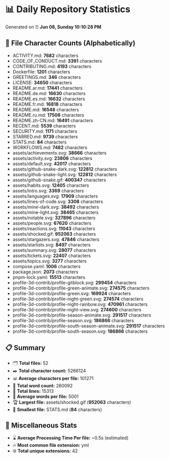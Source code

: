 # 📊 Daily Repository Statistics
Generated on ⏰ **Jun 08, Sunday 10:10:28 PM**

## 📂 File Character Counts (Alphabetically)
- ACTIVITY.md: **7682** characters
- CODE_OF_CONDUCT.md: **3391** characters
- CONTRIBUTING.md: **4193** characters
- Dockerfile: **1201** characters
- GREETINGS.md: **346** characters
- LICENSE: **34650** characters
- README.ar.md: **17441** characters
- README.de.md: **16630** characters
- README.es.md: **16632** characters
- README.fr.md: **16818** characters
- README.md: **16548** characters
- README.ru.md: **17506** characters
- README.zh-CN.md: **16491** characters
- RECENT.md: **5539** characters
- SECURITY.md: **1171** characters
- STARRED.md: **9739** characters
- STATS.md: **84** characters
- WORKFLOWS.md: **7482** characters
- assets/achievements.svg: **38666** characters
- assets/activity.svg: **23806** characters
- assets/default.svg: **42017** characters
- assets/github-snake-dark.svg: **122812** characters
- assets/github-snake-light.svg: **122812** characters
- assets/github-snake.gif: **400347** characters
- assets/habits.svg: **12405** characters
- assets/intro.svg: **3369** characters
- assets/languages.svg: **17909** characters
- assets/lines-of-code.svg: **3308** characters
- assets/mine-dark.svg: **38492** characters
- assets/mine-light.svg: **38465** characters
- assets/notable.svg: **327896** characters
- assets/people.svg: **67620** characters
- assets/reactions.svg: **11043** characters
- assets/shocked.gif: **952063** characters
- assets/stargazers.svg: **47846** characters
- assets/starlists.svg: **8497** characters
- assets/summary.svg: **28077** characters
- assets/tickets.svg: **22407** characters
- assets/topics.svg: **3277** characters
- compose.yaml: **1006** characters
- package.json: **2073** characters
- pnpm-lock.yaml: **15513** characters
- profile-3d-contrib/profile-gitblock.svg: **299454** characters
- profile-3d-contrib/profile-green-animate.svg: **274575** characters
- profile-3d-contrib/profile-green.svg: **169924** characters
- profile-3d-contrib/profile-night-green.svg: **274574** characters
- profile-3d-contrib/profile-night-rainbow.svg: **470961** characters
- profile-3d-contrib/profile-night-view.svg: **274600** characters
- profile-3d-contrib/profile-season-animate.svg: **291517** characters
- profile-3d-contrib/profile-season.svg: **186866** characters
- profile-3d-contrib/profile-south-season-animate.svg: **291517** characters
- profile-3d-contrib/profile-south-season.svg: **186866** characters

## 📋 Summary
- 🗂️ **Total files:** 52
- ✒️ **Total character count:** 5266124
- 📊 **Average characters per file:** 101271
- 📝 **Total word count:** 260092
- 🧾 **Total lines:** 15313
- 📐 **Average words per file:** 5001
- 🏆 **Largest file:** assets/shocked.gif (**952063** characters)
- 🥉 **Smallest file:** STATS.md (**84** characters)

## 🌟 Miscellaneous Stats
- ⌛ **Average Processing Time Per file:** ~0.5s (estimated)
- 🔥 **Most common file extension:** yml
- 🌐 **Total unique extensions:** 42
